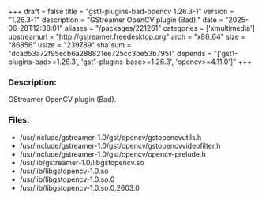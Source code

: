 +++
draft = false
title = "gst1-plugins-bad-opencv 1.26.3-1"
version = "1.26.3-1"
description = "GStreamer OpenCV plugin (Bad)."
date = "2025-06-28T12:38:01"
aliases = "/packages/221261"
categories = ['xmultimedia']
upstreamurl = "http://gstreamer.freedesktop.org"
arch = "x86_64"
size = "86856"
usize = "239789"
sha1sum = "dcad53a72f95ecb6a288821ee725cc3be53b7951"
depends = "['gst1-plugins-bad>=1.26.3', 'gst1-plugins-base>=1.26.3', 'opencv>=4.11.0']"
+++
### Description: 
GStreamer OpenCV plugin (Bad).

### Files: 
* /usr/include/gstreamer-1.0/gst/opencv/gstopencvutils.h
* /usr/include/gstreamer-1.0/gst/opencv/gstopencvvideofilter.h
* /usr/include/gstreamer-1.0/gst/opencv/opencv-prelude.h
* /usr/lib/gstreamer-1.0/libgstopencv.so
* /usr/lib/libgstopencv-1.0.so
* /usr/lib/libgstopencv-1.0.so.0
* /usr/lib/libgstopencv-1.0.so.0.2603.0
